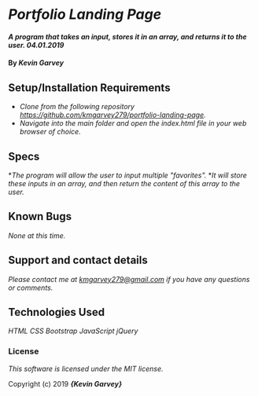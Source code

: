 # _Portfolio Landing Page_

#### _A program that takes an input, stores it in an array, and returns it to the user. 04.01.2019_

#### By _**Kevin Garvey**_

## Setup/Installation Requirements

* _Clone from the following repository https://github.com/kmgarvey279/portfolio-landing-page._
* _Navigate into the main folder and open the index.html file in your web browser of choice._

## Specs

*_The program will allow the user to input multiple "favorites"._
*_It will store these inputs in an array, and then return the content of this array to the user._

## Known Bugs

_None at this time._

## Support and contact details

_Please contact me at kmgarvey279@gmail.com if you have any questions or comments._

## Technologies Used

_HTML_
_CSS_
_Bootstrap_
_JavaScript_
_jQuery_

### License

_This software is licensed under the MIT license._

Copyright (c) 2019 **_{Kevin Garvey}_**
